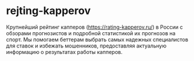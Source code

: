 # rejting-kapperov
Крупнейший рейтинг капперов (https://rating-kapperov.ru/) в России с обзорами прогнозистов и подробной статистикой их прогнозов на спорт. Мы помогаем беттерам выбрать самых надежных специалистов для ставок и избежать мошенников, предоставляя актуальную информацию о результатах работы капперов.
